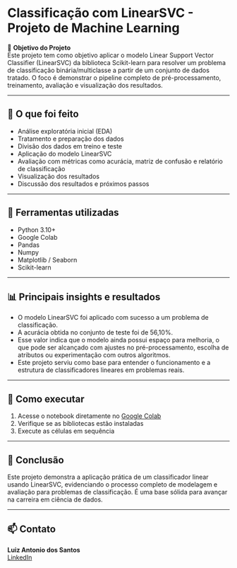 # Classificação com LinearSVC - Projeto de Machine Learning

📌 **Objetivo do Projeto**  
Este projeto tem como objetivo aplicar o modelo Linear Support Vector Classifier (LinearSVC) da biblioteca Scikit-learn para resolver um problema de classificação binária/multiclasse a partir de um conjunto de dados tratado. O foco é demonstrar o pipeline completo de pré-processamento, treinamento, avaliação e visualização dos resultados.

---

## 🧠 O que foi feito

- Análise exploratória inicial (EDA)
- Tratamento e preparação dos dados
- Divisão dos dados em treino e teste
- Aplicação do modelo LinearSVC
- Avaliação com métricas como acurácia, matriz de confusão e relatório de classificação
- Visualização dos resultados
- Discussão dos resultados e próximos passos

---

## 🔧 Ferramentas utilizadas

- Python 3.10+
- Google Colab
- Pandas
- Numpy
- Matplotlib / Seaborn
- Scikit-learn

---

## 📊 Principais insights e resultados

- O modelo LinearSVC foi aplicado com sucesso a um problema de classificação.
- A acurácia obtida no conjunto de teste foi de 56,10%.
- Esse valor indica que o modelo ainda possui espaço para melhoria, o que pode ser alcançado com ajustes no pré-processamento, escolha de atributos ou experimentação com outros algoritmos.
- Este projeto serviu como base para entender o funcionamento e a estrutura de classificadores lineares em problemas reais.

---

## 📁 Como executar

1. Acesse o notebook diretamente no [Google Colab]([COLE_AQUI_O_LINK_PUBLICO_DO_COLAB](https://colab.research.google.com/drive/1RKFGXyKOxLWoMk-qolBMHkizi5-HhrOR?usp=sharing))
2. Verifique se as bibliotecas estão instaladas
3. Execute as células em sequência

---

## 📌 Conclusão

Este projeto demonstra a aplicação prática de um classificador linear usando LinearSVC, evidenciando o processo completo de modelagem e avaliação para problemas de classificação. É uma base sólida para avançar na carreira em ciência de dados.

---

## 📫 Contato

**Luiz Antonio dos Santos**  
[LinkedIn](https://www.linkedin.com/in/luiz-antonio-dos-santos-27janeiro96/)  
